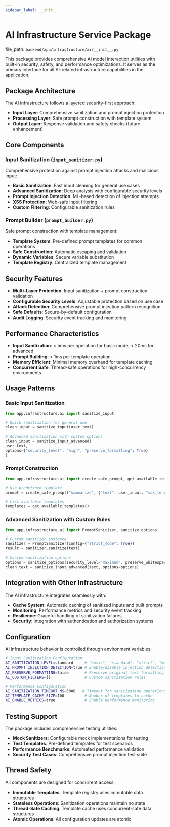 ```yaml
---
sidebar_label: __init__
---
```


# AI Infrastructure Service Package

  file_path: `backend/app/infrastructure/ai/__init__.py`

This package provides comprehensive AI model interaction utilities with built-in security,
safety, and performance optimizations. It serves as the primary interface for all AI-related
infrastructure capabilities in the application.

## Package Architecture

The AI infrastructure follows a layered security-first approach:
- **Input Layer**: Comprehensive sanitization and prompt injection protection
- **Processing Layer**: Safe prompt construction with template system
- **Output Layer**: Response validation and safety checks (future enhancement)

## Core Components

### Input Sanitization (`input_sanitizer.py`)
Comprehensive protection against prompt injection attacks and malicious input:
- **Basic Sanitization**: Fast input cleaning for general use cases
- **Advanced Sanitization**: Deep analysis with configurable security levels
- **Prompt Injection Detection**: ML-based detection of injection attempts
- **XSS Protection**: Web-safe input filtering
- **Custom Filtering**: Configurable sanitization rules

### Prompt Builder (`prompt_builder.py`)
Safe prompt construction with template management:
- **Template System**: Pre-defined prompt templates for common operations
- **Safe Construction**: Automatic escaping and validation
- **Dynamic Variables**: Secure variable substitution
- **Template Registry**: Centralized template management

## Security Features

- **Multi-Layer Protection**: Input sanitization + prompt construction validation
- **Configurable Security Levels**: Adjustable protection based on use case
- **Attack Detection**: Comprehensive prompt injection pattern recognition
- **Safe Defaults**: Secure-by-default configuration
- **Audit Logging**: Security event tracking and monitoring

## Performance Characteristics

- **Input Sanitization**: < 5ms per operation for basic mode, < 20ms for advanced
- **Prompt Building**: < 1ms per template operation
- **Memory Efficient**: Minimal memory overhead for template caching
- **Concurrent Safe**: Thread-safe operations for high-concurrency environments

## Usage Patterns

### Basic Input Sanitization
```python
from app.infrastructure.ai import sanitize_input

# Quick sanitization for general use
clean_input = sanitize_input(user_text)

# Advanced sanitization with custom options
clean_input = sanitize_input_advanced(
user_text,
options={"security_level": "high", "preserve_formatting": True}
)
```

### Prompt Construction
```python
from app.infrastructure.ai import create_safe_prompt, get_available_templates

# Use predefined template
prompt = create_safe_prompt("summarize", {"text": user_input, "max_length": 100})

# List available templates
templates = get_available_templates()
```

### Advanced Sanitization with Custom Rules
```python
from app.infrastructure.ai import PromptSanitizer, sanitize_options

# Custom sanitizer instance
sanitizer = PromptSanitizer(config={"strict_mode": True})
result = sanitizer.sanitize(text)

# Custom sanitization options
options = sanitize_options(security_level="maximum", preserve_whitespace=False)
clean_text = sanitize_input_advanced(text, options=options)
```

## Integration with Other Infrastructure

The AI infrastructure integrates seamlessly with:
- **Cache System**: Automatic caching of sanitized inputs and built prompts
- **Monitoring**: Performance metrics and security event tracking
- **Resilience**: Graceful handling of sanitization failures
- **Security**: Integration with authentication and authorization systems

## Configuration

AI infrastructure behavior is controlled through environment variables:

```bash
# Input Sanitization Configuration
AI_SANITIZATION_LEVEL=standard     # "basic", "standard", "strict", "maximum"
AI_PROMPT_INJECTION_DETECTION=true # Enable/disable injection detection
AI_PRESERVE_FORMATTING=false       # Preserve original text formatting
AI_CUSTOM_FILTERS=[]               # Custom sanitization rules

# Performance Configuration
AI_SANITIZATION_TIMEOUT_MS=5000   # Timeout for sanitization operations
AI_TEMPLATE_CACHE_SIZE=100         # Number of templates to cache
AI_ENABLE_METRICS=true             # Enable performance monitoring
```

## Testing Support

The package includes comprehensive testing utilities:
- **Mock Sanitizers**: Configurable mock implementations for testing
- **Test Templates**: Pre-defined templates for test scenarios
- **Performance Benchmarks**: Automated performance validation
- **Security Test Cases**: Comprehensive prompt injection test suite

## Thread Safety

All components are designed for concurrent access:
- **Immutable Templates**: Template registry uses immutable data structures
- **Stateless Operations**: Sanitization operations maintain no state
- **Thread-Safe Caching**: Template cache uses concurrent-safe data structures
- **Atomic Operations**: All configuration updates are atomic
